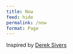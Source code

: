 ```yaml
---
title: Now
feed: hide
permalink: /now
format: Page
---
```

Inspired by [Derek Sivers](https://sive.rs/nowff)